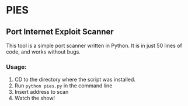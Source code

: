 # PIES
## Port Internet Exploit Scanner

This tool is a simple port scanner written in Python. It is in just 50 lines of code, and works without bugs.

### Usage:

1. CD to the directory where the script was installed.
2. Run `python pies.py` in the command line
3. Insert address to scan
4. Watch the show!
